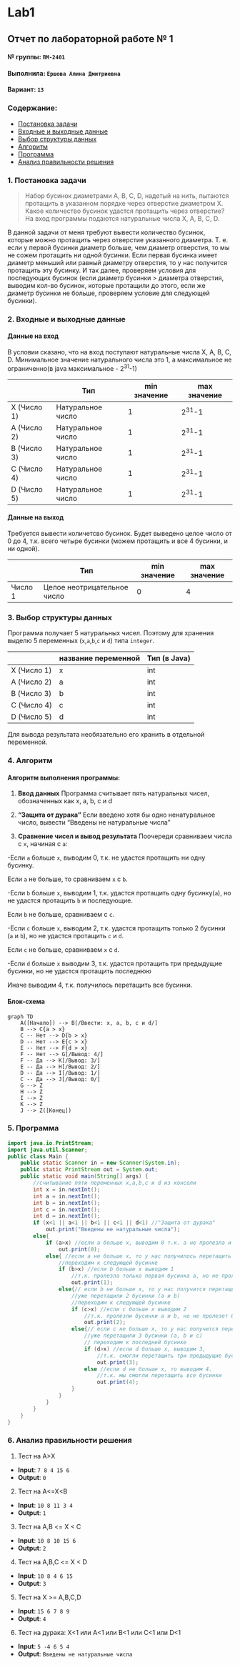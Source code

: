 # Lab1
## Отчет по лабораторной работе № 1

#### № группы: `ПМ-2401`

#### Выполнила: `Ершова Алина Дмитриевна`

#### Вариант: `13`

### Cодержание:

- [Постановка задачи](#1-постановка-задачи)
- [Входные и выходные данные](#2-входные-и-выходные-данные)
- [Выбор структуры данных](#3-выбор-структуры-данных)
- [Алгоритм](#4-алгоритм)
- [Программа](#5-программа)
- [Анализ правильности решения](#6-анализ-правильности-решения)

### 1. Постановка задачи
>Набор бусинок диаметрами A, B, C, D, надетый на нить, пытаются протащить в указанном порядке через отверстие диаметром X. Какое количество бусинок удастся протащить через отверстие? На вход программы подаются натуральные числа X, A, B, C, D. 

В данной задачи от меня требуют вывести количество бусинок, которые можно протащить через отверстие указанного диаметра. Т. е. если у первой бусинки диаметр больше, чем диаметр отверстия, то мы не сожем протащить ни одной бусинки. Если первая бусинка имеет диаметр меньший или равный диаметру отверстия, то у нас получится протащить эту бусинку. И так далее, проверяем условия для последующих бусинок (если диаметр бусинки > диаметра отверстия, выводим кол-во бусинок, которые протащили до этого, если же диаметр бусинки не больше, проверяем условие для следующей бусинки).

### 2. Входные и выходные данные
#### Данные на вход
В условии сказано, что на вход поступают натуральные числа X, A, B, C, D. Минимальное значение натурального числа это 1, а максимальное не ограниченно(в java максимальное - 2<sup>31</sup>-1)

|	          |Тип	             | min значение |   max значение  |
|-----------|------------------|--------------|-----------------|
|X (Число 1)|	Натуральное число|	1           |	2<sup>31</sup>-1|
|A (Число 2)|	Натуральное число|	1           |	2<sup>31</sup>-1|
|B (Число 3)|	Натуральное число|	1           |	2<sup>31</sup>-1|
|C (Число 4)|	Натуральное число|	1           |	2<sup>31</sup>-1|
|D (Число 5)|	Натуральное число|	1           |	2<sup>31</sup>-1|

#### Данные на выход
Требуется вывести количетсво бусинок. Будет выведено целое число от 0 до 4, т.к. всего четыре бусинки (можем протащить и все 4 бусинки, и ни одной).

|         | Тип                             | min значение | max значение   |
|---------|---------------------------------|--------------|----------------|
| Число 1 | Целое неотрицательное число     | 0            | 4              |

### 3. Выбор структуры данных

Программа получает 5 натуральных чисел. Поэтому для хранения выделю 5 переменных (`x`,`a`,`b`,`c` и `d`) типа `integer`.


|	          |название переменной|	Тип (в Java)|
|-----------|-------------------|-------------|
|X (Число 1)|	x	                |int      |
|A (Число 2)|	a	                |int      |
|B (Число 3)|	b                	|int      |
|C (Число 4)|	c                	|int      |
|D (Число 5)|	d	                |int      |

Для вывода результата необязательно его хранить в отдельной переменной.

### 4. Алгоритм

#### Алгоритм выполнения программы:
1. **Ввод данных**
Программа считывает пять натуральных чисел, обозначенных как x, a, b, c и d

2. **“Защита от дурака”** 
Если введено хотя бы одно ненатуральное число, вывести “Введены не натуральные числа”

3. **Сравнение чисел и вывод результата**
Поочереди сравниваем числа с `x`, начиная с `а`:

-Если `а` больше `х`, выводим 0, т.к. не удастся протащить ни одну бусинку. 

Если `а` не больше, то сравниваем `х` с `b`. 

-Если `b` больше `х`, выводим 1, т.к. удастся протащить одну бусинку(`а`), но не удастся протащить `b` и последующие.

Если `b` не больше, сравниваем с `c`. 

-Если `c` больше `х`, выводим 2, т.к. удастся протащить только 2 бусинки (`a` и `b`), но не удастся протащить `c` и `d`.

Если `c` не больше, сравниваем `х` с `d`. 

-Если `d` больше `х` выводим 3, т.к. удастся протащить три предыдущие бусинки, но не удастся протащить последнюю

Иначе выводим 4, т.к. получилось перетащить все бусинки.

#### Блок-схема

```mermaid
graph TD
    A([Начало]) --> B[/Ввести: x, a, b, c и d/]
    B --> C{a > x}
    C -- Нет --> D{b > x}
    D -- Нет --> E{c > x}
    E -- Нет --> F{d > x}
    F -- Нет --> G[/Вывод: 4/]
    F -- Да --> K[/Вывод: 3/]
    E -- Да --> H[/Вывод: 2/]
    D -- Да --> I[/Вывод: 1/]
    C -- Да --> J[/Вывод: 0/]
    G --> Z
    H --> Z
    I --> Z
    K --> Z
    J --> Z([Конец])
```

### 5. Программа
```java
import java.io.PrintStream;
import java.util.Scanner;
public class Main {
    public static Scanner in = new Scanner(System.in);
    public static PrintStream out = System.out;
    public static void main(String[] args) {
        //считывание пяти переменных x,a,b,c и d из консоли
        int x = in.nextInt();
        int a = in.nextInt();
        int b = in.nextInt();
        int c = in.nextInt();
        int d = in.nextInt();
        if (x<1 || a<1 || b<1 || c<1 || d<1) //"Защита от дурака"
            out.print("Введены не натуральные числа");
        else{
            if (a>x) //если а больше х, выводим 0 т.к. а не пролезла и следующие бусинки тоже не пролезут
                out.print(0);
            else{ //если а не больше х, то у нас получилось перетащить первую бусинку
                //переходим к следующей бусинке
                if (b>x) //если b больше х выводим 1
                    //т.к. пролезла только первая бусинка а, но не пролезет бусинка b и последующие
                    out.print(1);
                else{// если b не больше х, то у нас получится перетащить и эту бусинку
                    //уже перетащили 2 бусинки (а и b)
                    //переходим к следующей бусинке
                    if (c>x) //если с больше х выводим 2
                        //т.к. пролезли бусинки a и b, но не пролезет бусинка с и d
                        out.print(2);
                    else{// если с не больше х, то у нас получится перетащить и эту бусинку
                        //уже перетащили 3 бусинки (а, b и c)
                        // переходим к последней бусинке
                        if (d>x) //если d больше х, выводим 3,
                            //т.к. смогли перетащить три предыдущие бусинки, но не смогли перетащить d
                            out.print(3);
                        else //если d не больше х, то выводим 4.
                            //т.к. мы смогли перетащить все бусинки
                            out.print(4);
                    }
                }
            }
        }
    }
}
```

### 6. Анализ правильности решения

1) Тест на A>X

- **Input**:
        ```
        7 8 4 15 6
        ```
- **Output**:
        ```
        0
        ```
  
2) Тест на A<=X<B

- **Input**:
        ```
        10 8 11 3 4
        ```
- **Output**:
        ```
        1
        ```
  
3) Тест на A,B <= X < C 

- **Input**:
        ```
        10 8 10 15 6
        ```
- **Output**:
        ```
        2
        ```
  
4) Тест на A,B,C <= X < D

- **Input**:
        ```
        10 8 4 6 15
        ```
- **Output**:
        ```
        3
        ```
  
5) Тест на X >= A,B,C,D

- **Input**:
        ```
        15 6 7 8 9
        ```
- **Output**:
        ```
        4
        ```
  
6) Тест на дурака: X<1 или A<1 или B<1 или C<1 или D<1
   
- **Input**:
        ```
        5 -4 6 5 4
        ```
- **Output**:
        ```
        Введены не натуральные числа
        ```
